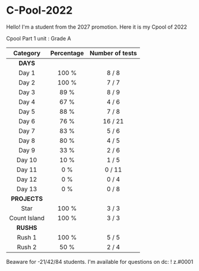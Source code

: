 # C-Pool-2022
Hello! I'm a student from the 2027 promotion. Here it is my Cpool of 2022 

Cpool Part 1 unit : Grade A

|   Category   | Percentage | Number of tests |
|:------------:|:----------:|:---------------:|
|     **DAYS**     |            |                 |
|     Day 1    |   100 %    |      8 / 8        |
|     Day 2    |    100 %   |      7 / 7      |
|     Day 3    |     89 %   |      8 / 9      |
|     Day 4    |     67 %   |      4 / 6      |
|     Day 5    |     88 %   |      7 / 8      |
|     Day 6    |     76 %   |      16 / 21    |
|     Day 7    |    83 %    |      5 / 6      |
|     Day 8    |     80 %   |      4 / 5      |
|     Day 9    |   33 %     |      2 / 6      |
|    Day 10    |     10 %   |      1 / 5     |
|    Day 11    |     0 %    |      0 / 11     |
|    Day 12    |     0 %    |      0 / 4      |
|    Day 13    |     0 %    |      0 / 8      |
|   **PROJECTS**   |            |                 |
|   Star       |    100 %   |      3 / 3      |
| Count Island |    100 %    |     3 / 3      |
|     **RUSHS**    |            |                 |
|    Rush 1    |    100 %   |      5 / 5      |
|    Rush 2    |    50 %    |      2 / 4      |

Beaware for -21/42/84 students. I'm available for questions on dc: ! z.#0001
